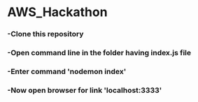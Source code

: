 # AWS_Hackathon
<h3>-Clone this repository</h3>
<h3>-Open command line in the folder having index.js file</h3>
<h3>-Enter command 'nodemon index'</h3>
<h3>-Now open browser for link 'localhost:3333'</h3>
